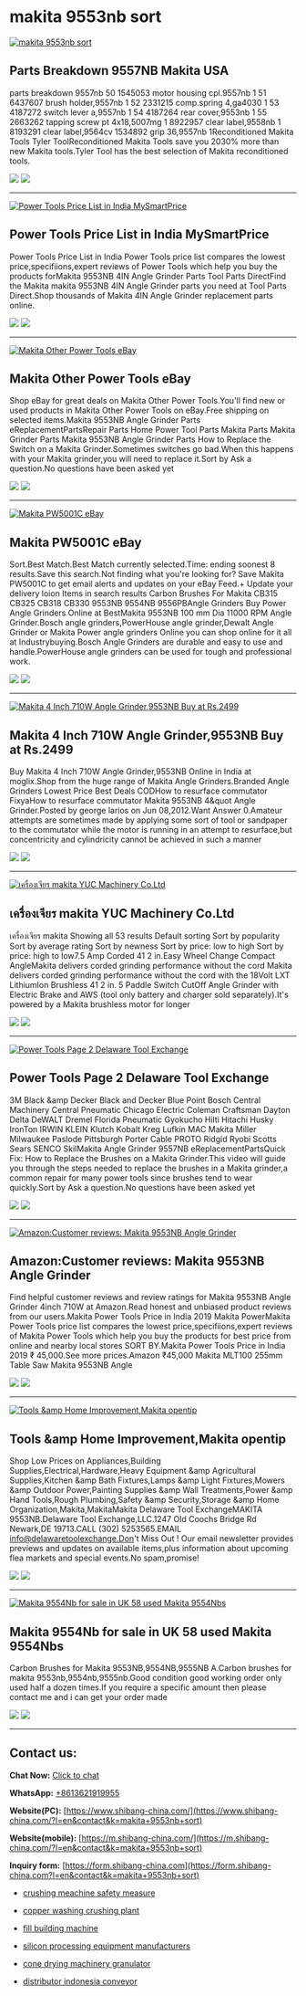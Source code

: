 # makita 9553nb sort

<a href="https://swt.shibang-china.com/?l=en&img&k=makita+9553nb+sort" target="_blank">![makita 9553nb sort](http://static.shibang-china.com/all-800x300/919.jpg)</a>

## Parts Breakdown 9557NB Makita USA
parts breakdown 9557nb 50 1545053 motor housing cpl.9557nb 1 51 6437607 brush holder,9557nb 1 52 2331215 comp.spring 4,ga4030 1 53 4187272 switch lever a,9557nb 1 54 4187264 rear cover,9553nb 1 55 2663262 tapping screw pt 4x18,5007mg 1 8922957 clear label,9558nb 1 8193291 clear label,9564cv 1534892 grip 36,9557nb 1Reconditioned Makita Tools Tyler ToolReconditioned Makita Tools save you 2030% more than new Makita tools.Tyler Tool has the best selection of Makita reconditioned tools.


<a href="https://whatsapp.shibangsoft.com/WhatsApp.php" target="_blank" title="WhatsApp">![](http://static.shibang-china.com/icon/whatsapp.png)</a> <a href="https://swt.shibang-china.com/?l=en&icon&k=makita+9553nb+sort" target="_blank">![](http://static.shibang-china.com/icon/chat-en.png)</a>

---

<a href="https://swt.shibang-china.com/?l=en&img&k=makita+9553nb+sort" target="_blank">![Power Tools Price List in India MySmartPrice](http://static.shibang-china.com/all-800x300/387.jpg)</a>

## Power Tools Price List in India MySmartPrice
Power Tools Price List in India Power Tools price list compares the lowest price,specifiions,expert reviews of Power Tools which help you buy the products forMakita 9553NB 4IN Angle Grinder Parts Tool Parts DirectFind the Makita makita 9553NB 4IN Angle Grinder parts you need at Tool Parts Direct.Shop thousands of Makita 4IN Angle Grinder replacement parts online.


<a href="https://whatsapp.shibangsoft.com/WhatsApp.php" target="_blank" title="WhatsApp">![](http://static.shibang-china.com/icon/whatsapp.png)</a> <a href="https://swt.shibang-china.com/?l=en&icon&k=makita+9553nb+sort" target="_blank">![](http://static.shibang-china.com/icon/chat-en.png)</a>

---

<a href="https://swt.shibang-china.com/?l=en&img&k=makita+9553nb+sort" target="_blank">![Makita Other Power Tools eBay](http://static.shibang-china.com/all-800x300/1301.jpg)</a>

## Makita Other Power Tools eBay
Shop eBay for great deals on Makita Other Power Tools.You'll find new or used products in Makita Other Power Tools on eBay.Free shipping on selected items.Makita 9553NB Angle Grinder Parts eReplacementPartsRepair Parts Home Power Tool Parts Makita Parts Makita Grinder Parts Makita 9553NB Angle Grinder Parts How to Replace the Switch on a Makita Grinder.Sometimes switches go bad.When this happens with your Makita grinder,you will need to replace it.Sort by Ask a question.No questions have been asked yet


<a href="https://whatsapp.shibangsoft.com/WhatsApp.php" target="_blank" title="WhatsApp">![](http://static.shibang-china.com/icon/whatsapp.png)</a> <a href="https://swt.shibang-china.com/?l=en&icon&k=makita+9553nb+sort" target="_blank">![](http://static.shibang-china.com/icon/chat-en.png)</a>

---

<a href="https://swt.shibang-china.com/?l=en&img&k=makita+9553nb+sort" target="_blank">![Makita PW5001C eBay](http://static.shibang-china.com/all-800x300/1329.jpg)</a>

## Makita PW5001C eBay
Sort.Best Match.Best Match currently selected.Time: ending soonest 8 results.Save this search.Not finding what you're looking for? Save Makita PW5001C to get email alerts and updates on your eBay Feed.+ Update your delivery loion Items in search results Carbon Brushes For Makita CB315 CB325 CB318 CB330 9553NB 9554NB 9556PBAngle Grinders Buy Power Angle Grinders Online at BestMakita 9553NB 100 mm Dia 11000 RPM Angle Grinder.Bosch angle grinders,PowerHouse angle grinder,Dewalt Angle Grinder or Makita Power angle grinders Online you can shop online for it all at Industrybuying.Bosch Angle Grinders are durable and easy to use and handle.PowerHouse angle grinders can be used for tough and professional work.


<a href="https://whatsapp.shibangsoft.com/WhatsApp.php" target="_blank" title="WhatsApp">![](http://static.shibang-china.com/icon/whatsapp.png)</a> <a href="https://swt.shibang-china.com/?l=en&icon&k=makita+9553nb+sort" target="_blank">![](http://static.shibang-china.com/icon/chat-en.png)</a>

---

<a href="https://swt.shibang-china.com/?l=en&img&k=makita+9553nb+sort" target="_blank">![Makita 4 Inch 710W Angle Grinder,9553NB Buy at Rs.2499](http://static.shibang-china.com/all-800x300/923.jpg)</a>

## Makita 4 Inch 710W Angle Grinder,9553NB Buy at Rs.2499
Buy Makita 4 Inch 710W Angle Grinder,9553NB Online in India at moglix.Shop from the huge range of Makita Angle Grinders.Branded Angle Grinders Lowest Price Best Deals CODHow to resurface commutator FixyaHow to resurface commutator Makita 9553NB 4&quot Angle Grinder.Posted by george larios on Jun 08,2012.Want Answer 0.Amateur attempts are sometimes made by applying some sort of tool or sandpaper to the commutator while the motor is running in an attempt to resurface,but concentricity and cylindricity cannot be achieved in such a manner


<a href="https://whatsapp.shibangsoft.com/WhatsApp.php" target="_blank" title="WhatsApp">![](http://static.shibang-china.com/icon/whatsapp.png)</a> <a href="https://swt.shibang-china.com/?l=en&icon&k=makita+9553nb+sort" target="_blank">![](http://static.shibang-china.com/icon/chat-en.png)</a>

---

<a href="https://swt.shibang-china.com/?l=en&img&k=makita+9553nb+sort" target="_blank">![เครื่องเจียร makita YUC Machinery Co.Ltd](http://static.shibang-china.com/all-800x300/1435.jpg)</a>

## เครื่องเจียร makita YUC Machinery Co.Ltd
เครื่องเจียร makita Showing all 53 results Default sorting Sort by popularity Sort by average rating Sort by newness Sort by price: low to high Sort by price: high to low7.5 Amp Corded 41 2 in.Easy Wheel Change Compact AngleMakita delivers corded grinding performance without the cord Makita delivers corded grinding performance without the cord with the 18Volt LXT LithiumIon Brushless 41 2 in. 5 Paddle Switch CutOff Angle Grinder with Electric Brake and AWS (tool only battery and charger sold separately).It's powered by a Makita brushless motor for longer


<a href="https://whatsapp.shibangsoft.com/WhatsApp.php" target="_blank" title="WhatsApp">![](http://static.shibang-china.com/icon/whatsapp.png)</a> <a href="https://swt.shibang-china.com/?l=en&icon&k=makita+9553nb+sort" target="_blank">![](http://static.shibang-china.com/icon/chat-en.png)</a>

---

<a href="https://swt.shibang-china.com/?l=en&img&k=makita+9553nb+sort" target="_blank">![Power Tools Page 2 Delaware Tool Exchange](http://static.shibang-china.com/all-800x300/199.jpg)</a>

## Power Tools Page 2 Delaware Tool Exchange
3M Black &amp Decker Black and Decker Blue Point Bosch Central Machinery Central Pneumatic Chicago Electric Coleman Craftsman Dayton Delta DeWALT Dremel Florida Pneumatic Gyokucho Hilti Hitachi Husky IronTon IRWIN KLEIN Klutch Kobalt Kreg Lufkin MAC Makita Miller Milwaukee Paslode Pittsburgh Porter Cable PROTO Ridgid Ryobi Scotts Sears SENCO SkilMakita Angle Grinder 9557NB eReplacementPartsQuick Fix: How to Replace the Brushes on a Makita Grinder.This video will guide you through the steps needed to replace the brushes in a Makita grinder,a common repair for many power tools since brushes tend to wear quickly.Sort by Ask a question.No questions have been asked yet


<a href="https://whatsapp.shibangsoft.com/WhatsApp.php" target="_blank" title="WhatsApp">![](http://static.shibang-china.com/icon/whatsapp.png)</a> <a href="https://swt.shibang-china.com/?l=en&icon&k=makita+9553nb+sort" target="_blank">![](http://static.shibang-china.com/icon/chat-en.png)</a>

---

<a href="https://swt.shibang-china.com/?l=en&img&k=makita+9553nb+sort" target="_blank">![Amazon:Customer reviews: Makita 9553NB Angle Grinder](http://static.shibang-china.com/all-800x300/372.jpg)</a>

## Amazon:Customer reviews: Makita 9553NB Angle Grinder
Find helpful customer reviews and review ratings for Makita 9553NB Angle Grinder 4inch 710W at Amazon.Read honest and unbiased product reviews from our users.Makita Power Tools Price in India 2019 Makita PowerMakita Power Tools price list compares the lowest price,specifiions,expert reviews of Makita Power Tools which help you buy the products for best price from online and nearby local stores SORT BY.Makita Power Tools Price in India 2019 ₹ 45,000.See more prices.Amazon ₹45,000 Makita MLT100 255mm Table Saw Makita 9553NB Angle


<a href="https://whatsapp.shibangsoft.com/WhatsApp.php" target="_blank" title="WhatsApp">![](http://static.shibang-china.com/icon/whatsapp.png)</a> <a href="https://swt.shibang-china.com/?l=en&icon&k=makita+9553nb+sort" target="_blank">![](http://static.shibang-china.com/icon/chat-en.png)</a>

---

<a href="https://swt.shibang-china.com/?l=en&img&k=makita+9553nb+sort" target="_blank">![Tools &amp Home Improvement,Makita opentip](http://static.shibang-china.com/all-800x300/1501.jpg)</a>

## Tools &amp Home Improvement,Makita opentip
Shop Low Prices on Appliances,Building Supplies,Electrical,Hardware,Heavy Equipment &amp Agricultural Supplies,Kitchen &amp Bath Fixtures,Lamps &amp Light Fixtures,Mowers &amp Outdoor Power,Painting Supplies &amp Wall Treatments,Power &amp Hand Tools,Rough Plumbing,Safety &amp Security,Storage &amp Home Organization,Makita,MakitaMakita Delaware Tool ExchangeMAKITA 9553NB.Delaware Tool Exchange,LLC.1247 Old Coochs Bridge Rd Newark,DE 19713.CALL (302) 5253565.EMAIL info@delawaretoolexchange.Don't Miss Out ! Our email newsletter provides previews and updates on available items,plus information about upcoming flea markets and special events.No spam,promise!


<a href="https://whatsapp.shibangsoft.com/WhatsApp.php" target="_blank" title="WhatsApp">![](http://static.shibang-china.com/icon/whatsapp.png)</a> <a href="https://swt.shibang-china.com/?l=en&icon&k=makita+9553nb+sort" target="_blank">![](http://static.shibang-china.com/icon/chat-en.png)</a>

---

<a href="https://swt.shibang-china.com/?l=en&img&k=makita+9553nb+sort" target="_blank">![Makita 9554Nb for sale in UK 58 used Makita 9554Nbs](http://static.shibang-china.com/all-800x300/800.jpg)</a>

## Makita 9554Nb for sale in UK 58 used Makita 9554Nbs
Carbon Brushes for Makita 9553NB,9554NB,9555NB A.Carbon brushes for makita 9553nb,9554nb,9555nb.Good condition good working order only used half a dozen times.If you require a specific amount then please contact me and i can get your order made

<a href="https://whatsapp.shibangsoft.com/WhatsApp.php" target="_blank" title="WhatsApp">![](http://static.shibang-china.com/icon/whatsapp.png)</a> <a href="https://swt.shibang-china.com/?l=en&icon&k=makita+9553nb+sort" target="_blank">![](http://static.shibang-china.com/icon/chat-en.png)</a>

---
## Contact us:

**Chat Now:** [Click to chat](https://swt.shibang-china.com?l=en&contact&k=makita+9553nb+sort)

**WhatsApp:**  [+8613621919955](https://whatsapp.shibangsoft.com/WhatsApp.php)

**Website(PC):** [https://www.shibang-china.com/](https://www.shibang-china.com/?l=en&contact&k=makita+9553nb+sort)

**Website(mobile):** [https://m.shibang-china.com/](https://m.shibang-china.com/?l=en&contact&k=makita+9553nb+sort)

**Inquiry form:** [https://form.shibang-china.com](https://form.shibang-china.com?l=en&contact&k=makita+9553nb+sort)

* [crushing meachine safety measure](../117/crushing%20meachine%20safety%20measure.md)

* [copper washing crushing plant](../116/copper%20washing%20crushing%20plant.md)

* [fill building machine](../118/fill%20building%20machine.md)

* [silicon processing equipment manufacturers](../119/silicon%20processing%20equipment%20manufacturers.md)

* [cone drying machinery granulator](../125/cone%20drying%20machinery%20granulator.md)

* [distributor indonesia conveyor](../115/distributor%20indonesia%20conveyor.md)